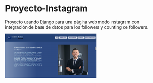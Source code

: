 # Proyecto-Instagram
Proyecto usando Django para una página web modo instagram con integración de base de datos para los followers y counting de followers.

<img src="https://raw.githubusercontent.com/IreHurtado/notariaphurtado/main/notariaphurtado/notaria.png" style="height: 60%; width:60%;"/>
